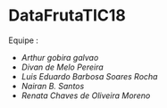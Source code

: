 # DataFrutaTIC18

Equipe :

- *Arthur gobira galvao*
- *Divan de Melo Pereira*
- *Luis Eduardo Barbosa Soares Rocha*
- *Nairan B. Santos*
- *Renata Chaves de Oliveira Moreno*
